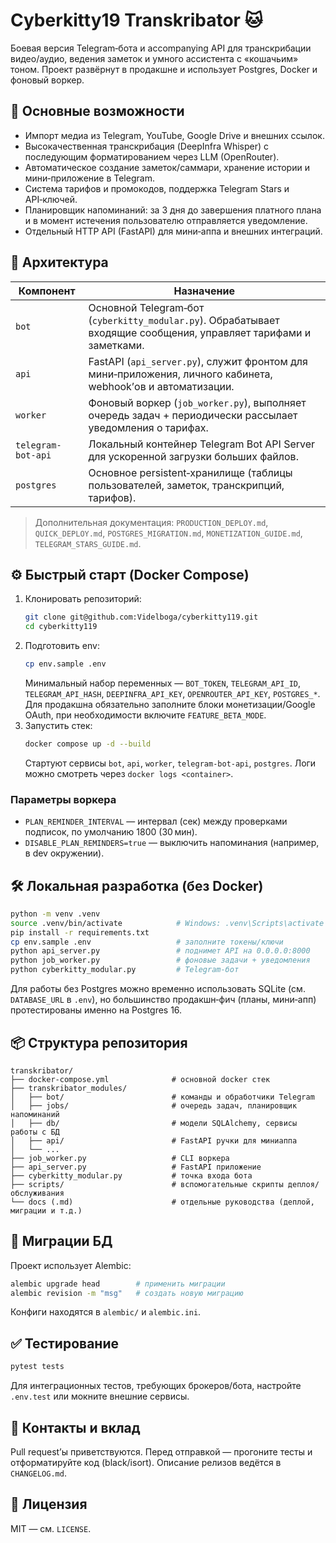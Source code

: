 # Cyberkitty19 Transkribator 🐱

Боевая версия Telegram‑бота и accompanying API для транскрибации видео/аудио, ведения заметок и умного ассистента c «кошачьим» тоном. Проект развёрнут в продакшне и использует Postgres, Docker и фоновый воркер.

## 🚀 Основные возможности
- Импорт медиа из Telegram, YouTube, Google Drive и внешних ссылок.
- Высокачественная транскрибация (DeepInfra Whisper) с последующим форматированием через LLM (OpenRouter).
- Автоматическое создание заметок/саммари, хранение истории и мини‑приложение в Telegram.
- Система тарифов и промокодов, поддержка Telegram Stars и API‑ключей.
- Планировщик напоминаний: за 3 дня до завершения платного плана и в момент истечения пользователю отправляется уведомление.
- Отдельный HTTP API (FastAPI) для мини‑аппа и внешних интеграций.

## 🧱 Архитектура
| Компонент | Назначение |
|-----------|------------|
| `bot` | Основной Telegram‑бот (`cyberkitty_modular.py`). Обрабатывает входящие сообщения, управляет тарифами и заметками. |
| `api` | FastAPI (`api_server.py`), служит фронтом для мини‑приложения, личного кабинета, webhook’ов и автоматизации. |
| `worker` | Фоновый воркер (`job_worker.py`), выполняет очередь задач + периодически рассылает уведомления о тарифах. |
| `telegram-bot-api` | Локальный контейнер Telegram Bot API Server для ускоренной загрузки больших файлов. |
| `postgres` | Основное persistent‑хранилище (таблицы пользователей, заметок, транскрипций, тарифов). |

> Дополнительная документация: `PRODUCTION_DEPLOY.md`, `QUICK_DEPLOY.md`, `POSTGRES_MIGRATION.md`, `MONETIZATION_GUIDE.md`, `TELEGRAM_STARS_GUIDE.md`.

## ⚙️ Быстрый старт (Docker Compose)
1. Клонировать репозиторий:
   ```bash
   git clone git@github.com:Videlboga/cyberkitty119.git
   cd cyberkitty119
   ```
2. Подготовить env:
   ```bash
   cp env.sample .env
   ```
   Минимальный набор переменных — `BOT_TOKEN`, `TELEGRAM_API_ID`, `TELEGRAM_API_HASH`, `DEEPINFRA_API_KEY`, `OPENROUTER_API_KEY`, `POSTGRES_*`. Для продакшна обязательно заполните блоки монетизации/Google OAuth, при необходимости включите `FEATURE_BETA_MODE`.
3. Запустить стек:
   ```bash
   docker compose up -d --build
   ```
   Стартуют сервисы `bot`, `api`, `worker`, `telegram-bot-api`, `postgres`. Логи можно смотреть через `docker logs <container>`.

### Параметры воркера
- `PLAN_REMINDER_INTERVAL` — интервал (сек) между проверками подписок, по умолчанию 1800 (30 мин).
- `DISABLE_PLAN_REMINDERS=true` — выключить напоминания (например, в dev окружении).

## 🛠️ Локальная разработка (без Docker)
```bash
python -m venv .venv
source .venv/bin/activate            # Windows: .venv\Scripts\activate
pip install -r requirements.txt
cp env.sample .env                   # заполните токены/ключи
python api_server.py                 # поднимет API на 0.0.0.0:8000
python job_worker.py                 # фоновые задачи + уведомления
python cyberkitty_modular.py         # Telegram-бот
```
Для работы без Postgres можно временно использовать SQLite (см. `DATABASE_URL` в `.env`), но большинство продакшн‑фич (планы, мини‑апп) протестированы именно на Postgres 16.

## 📦 Структура репозитория
```
transkribator/
├── docker-compose.yml              # основной docker стек
├── transkribator_modules/
│   ├── bot/                        # команды и обработчики Telegram
│   ├── jobs/                       # очередь задач, планировщик напоминаний
│   ├── db/                         # модели SQLAlchemy, сервисы работы с БД
│   ├── api/                        # FastAPI ручки для миниаппа
│   └── ...
├── job_worker.py                   # CLI воркера
├── api_server.py                   # FastAPI приложение
├── cyberkitty_modular.py           # точка входа бота
├── scripts/                        # вспомогательные скрипты деплоя/обслуживания
└── docs (.md)                      # отдельные руководства (деплой, миграции и т.д.)
```

## 🔄 Миграции БД
Проект использует Alembic:
```bash
alembic upgrade head        # применить миграции
alembic revision -m "msg"   # создать новую миграцию
```
Конфиги находятся в `alembic/` и `alembic.ini`.

## ✅ Тестирование
```bash
pytest tests
```
Для интеграционных тестов, требующих брокеров/бота, настройте `.env.test` или мокните внешние сервисы.

## 🐾 Контакты и вклад
Pull request’ы приветствуются. Перед отправкой — прогоните тесты и отформатируйте код (black/isort). Описание релизов ведётся в `CHANGELOG.md`.

## 📄 Лицензия
MIT — см. `LICENSE`.
